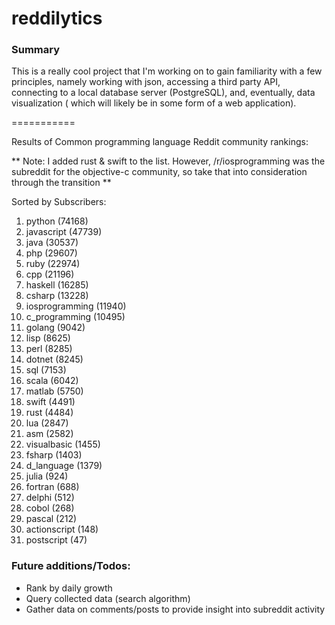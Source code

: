 reddilytics
===========

### Summary

This is a really cool project that I'm working on to gain familiarity with a few principles, namely working with json,
accessing a third party API, connecting to a local database server (PostgreSQL), and, eventually, data visualization (
which will likely be in some form of a web application). 

===========


Results of Common programming language Reddit community rankings: 


** Note: I added rust & swift to the list.  However, /r/iosprogramming was the subreddit for the objective-c community, so take that into consideration through the transition **

Sorted by Subscribers: 

1. python (74168)
2. javascript (47739)
3. java (30537)
4. php (29607)
5. ruby (22974)
6. cpp (21196)
7. haskell (16285)
8. csharp (13228)
9. iosprogramming (11940)
10. c_programming (10495)
11. golang (9042)
12. lisp (8625)
13. perl (8285)
14. dotnet (8245)
15. sql (7153)
16. scala (6042)
17. matlab (5750)
18. swift (4491)
19. rust (4484)
20. lua (2847)
21. asm (2582)
22. visualbasic (1455)
23. fsharp (1403)
24. d_language (1379)
25. julia (924)
26. fortran (688)
27. delphi (512)
28. cobol (268)
29. pascal (212)
30. actionscript (148)
31. postscript (47)


### Future additions/Todos:

 - Rank by daily growth
 - Query collected data (search algorithm)
 - Gather data on comments/posts to provide insight into subreddit activity
